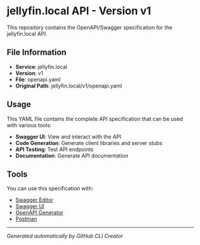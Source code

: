 # jellyfin.local API - Version v1

This repository contains the OpenAPI/Swagger specification for the jellyfin.local API.

## File Information

- **Service**: jellyfin.local
- **Version**: v1
- **File**: openapi.yaml
- **Original Path**: jellyfin.local/v1/openapi.yaml

## Usage

This YAML file contains the complete API specification that can be used with various tools:

- **Swagger UI**: View and interact with the API
- **Code Generation**: Generate client libraries and server stubs
- **API Testing**: Test API endpoints
- **Documentation**: Generate API documentation

## Tools

You can use this specification with:

- [Swagger Editor](https://editor.swagger.io/)
- [Swagger UI](https://swagger.io/tools/swagger-ui/)
- [OpenAPI Generator](https://openapi-generator.tech/)
- [Postman](https://www.postman.com/)

---

*Generated automatically by GitHub CLI Creator*
